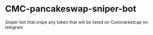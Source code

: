 # CMC-pancakeswap-sniper-bot
Sniper bot that snipe any token that will be listed on Coinmarketcap on telegram
